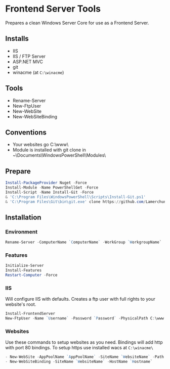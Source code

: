 # Frontend Server Tools

Prepares a clean Windows Server Core for use as a Frontend Server.

## Installs

- IIS
- IIS / FTP Server
- ASP.NET MVC
- git
- winacme (at `C:\winacme`)

## Tools

- Rename-Server
- New-FtpUser
- New-WebSite
- New-WebSiteBinding

## Conventions

- Your websites go C:\www\
- Module is installed with git clone in ~\Documents\WindowsPowerShell\Modules\

## Prepare

```powershell
Install-PackageProvider Nuget -Force
Install-Module -Name PowerShellGet -Force
Install-Script -Name Install-Git -Force
& 'C:\Program Files\WindowsPowerShell\Scripts\Install-Git.ps1'
& 'C:\Program Files\Git\bin\git.exe' clone https://github.com/Lamerchun/Powershell "$([Environment]::GetFolderPath("User"))\Documents\WindowsPowerShell\Modules\Frontend-Server-Tools"
```

## Installation

### Environment

```powershell
Rename-Server -ComputerName `ComputerName` -WorkGroup `WorkgroupName`
```

### Features

```powershell
Initialize-Server
Install-Features
Restart-Computer -Force
```

### IIS

Will configure IIS with defaults. Creates a ftp user with full rights to your website's root.

```powershell
Install-FrontendServer
New-FtpUser -Name `Username` -Password `Password` -PhysicalPath C:\www
```

### Websites

Use these commands to setup websites as you need. Bindings will add http with port 80 bindings. To setup https use installed wacs at `C:\winacme\`

```powershell
- New-WebSite -AppPoolName `AppPoolName` -SiteName `WebsiteName` -Path C:\www\`WebsiteName` -Host `Hostname`
- New-WebSiteBinding -SiteName `WebsiteName` -HostName `Hostname`
```
